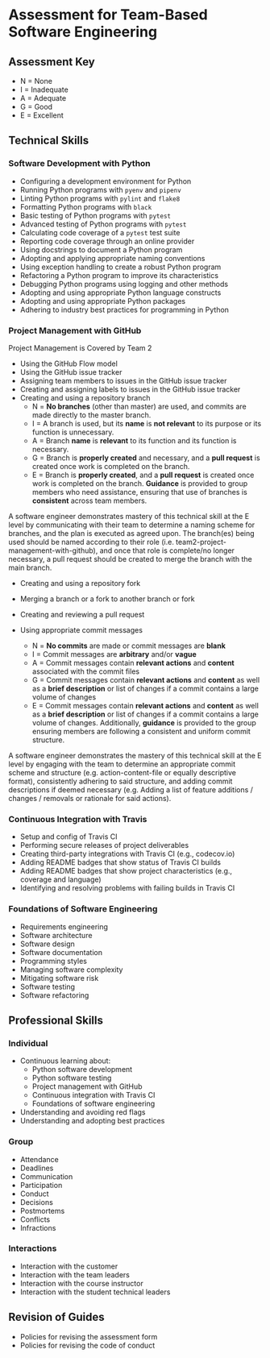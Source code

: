 # Assessment for Team-Based Software Engineering

## Assessment Key

* N = None
* I = Inadequate
* A = Adequate
* G = Good
* E = Excellent

## Technical Skills

### Software Development with Python

* Configuring a development environment for Python
* Running Python programs with `pyenv` and `pipenv`
* Linting Python programs with `pylint` and `flake8`
* Formatting Python programs with `black`
* Basic testing of Python programs with `pytest`
* Advanced testing of Python programs with `pytest`
* Calculating code coverage of a `pytest` test suite
* Reporting code coverage through an online provider
* Using docstrings to document a Python program
* Adopting and applying appropriate naming conventions
* Using exception handling to create a robust Python program
* Refactoring a Python program to improve its characteristics
* Debugging Python programs using logging and other methods
* Adopting and using appropriate Python language constructs
* Adopting and using appropriate Python packages
* Adhering to industry best practices for programming in Python

### Project Management with GitHub

Project Management is Covered by Team 2

* Using the GitHub Flow model
* Using the GitHub issue tracker
* Assigning team members to issues in the GitHub issue tracker
* Creating and assigning labels to issues in the GitHub issue tracker
* Creating and using a repository branch
  * N = **No branches** (other than master) are used, and commits are made
    directly to the master branch.
  * I = A branch is used, but its **name** is **not relevant** to its purpose
    or its function is unnecessary.
  * A = Branch **name** is **relevant** to its function and its function is
    necessary.
  * G = Branch is **properly created** and necessary, and a **pull request** is
    created once work is completed on the branch.
  * E = Branch is **properly created**, and a **pull request** is created once
    work is completed on the branch. **Guidance** is provided to group members
    who need assistance, ensuring that use of branches is **consistent** across
    team members.

A software engineer demonstrates mastery of this technical skill at the E level
by communicating with their team to determine a naming scheme for branches, and
the plan is executed as agreed upon. The branch(es) being used should be named
according to their role (i.e. team2-project-management-with-github), and once
that role is complete/no longer necessary, a pull request should be created to
merge the branch with the main branch.

* Creating and using a repository fork
* Merging a branch or a fork to another branch or fork
* Creating and reviewing a pull request

* Using appropriate commit messages
  * N = **No commits** are made or commit messages are **blank**
  * I = Commit messages are **arbitrary** and/or **vague**
  * A = Commit messages contain **relevant actions** and **content** associated
  with the commit files
  * G = Commit messages contain **relevant actions** and **content** as well as
    a **brief description** or list of changes if a commit contains a large
  volume of changes
  * E = Commit messages contain **relevant actions** and **content** as well as
    a **brief description** or list of changes if a commit contains a large
    volume of changes. Additionally, **guidance** is provided to the group
    ensuring members are following a consistent and uniform commit structure.

A software engineer demonstrates the mastery of this technical skill at the E
level by engaging with the team to determine an appropriate commit scheme and
structure (e.g. action-content-file or equally descriptive format),
consistently adhering to said structure, and adding commit descriptions if
deemed necessary (e.g. Adding a list of feature additions / changes / removals
or rationale for said actions).

### Continuous Integration with Travis

* Setup and config of Travis CI
* Performing secure releases of project deliverables
* Creating third-party integrations with Travis CI (e.g., codecov.io)
* Adding README badges that show status of Travis CI builds
* Adding README badges that show project characteristics (e.g., coverage and
  language)
* Identifying and resolving problems with failing builds in Travis CI

### Foundations of Software Engineering

* Requirements engineering
* Software architecture
* Software design
* Software documentation
* Programming styles
* Managing software complexity
* Mitigating software risk
* Software testing
* Software refactoring

## Professional Skills

### Individual

* Continuous learning about:
  * Python software development
  * Python software testing
  * Project management with GitHub
  * Continuous integration with Travis CI
  * Foundations of software engineering
* Understanding and avoiding red flags
* Understanding and adopting best practices

### Group

* Attendance
* Deadlines
* Communication
* Participation
* Conduct
* Decisions
* Postmortems
* Conflicts
* Infractions

### Interactions

* Interaction with the customer
* Interaction with the team leaders
* Interaction with the course instructor
* Interaction with the student technical leaders

## Revision of Guides

* Policies for revising the assessment form
* Policies for revising the code of conduct
